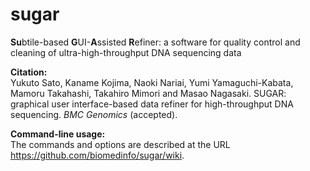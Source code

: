 sugar
=====
<B>Su</B>btile-based <B>G</B>UI-<B>A</B>ssisted <B>R</B>efiner: a software for quality control and cleaning of ultra-high-throughput DNA sequencing data

<B>Citation:</B><BR>
Yukuto Sato, Kaname Kojima, Naoki Nariai, Yumi Yamaguchi-Kabata, Mamoru Takahashi, Takahiro Mimori and Masao Nagasaki. SUGAR: graphical user interface-based data refiner for high-throughput DNA sequencing. <I>BMC Genomics</I> (accepted).

<B>Command-line usage:</B><BR>
The commands and options are described at the URL https://github.com/biomedinfo/sugar/wiki.
